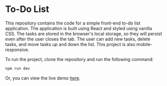 # To-Do List

This repository contains the code for a simple front-end to-do list application. The application is built using React and styled using vanilla CSS. The tasks are stored in the browser's local storage, so they will persist even after the user closes the tab. The user can add new tasks, delete tasks, and move tasks up and down the list. This project is also mobile-responsive.

To run the project, clone the repository and run the following command:

```bash
npm run dev
```

Or, you can view the live demo <a href="" target="_blank">here</a>.